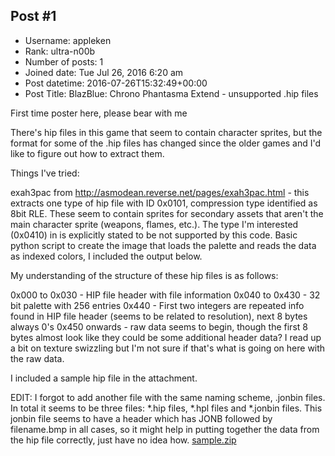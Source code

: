 ## Post #1
- Username: appleken
- Rank: ultra-n00b
- Number of posts: 1
- Joined date: Tue Jul 26, 2016 6:20 am
- Post datetime: 2016-07-26T15:32:49+00:00
- Post Title: BlazBlue: Chrono Phantasma Extend - unsupported .hip files

First time poster here, please bear with me  

There's hip files in this game that seem to contain character sprites, but the format for some of the .hip files has changed since the older games and I'd like to figure out how to extract them.

Things I've tried:

 exah3pac from http://asmodean.reverse.net/pages/exah3pac.html - this extracts one type of hip file with ID 0x0101, compression type identified as 8bit RLE. These seem to contain sprites for secondary assets that aren't the main character sprite (weapons, flames, etc.). The type I'm interested (0x0410) in is explicitly stated to be not supported by this code.
 Basic python script to create the image that loads the palette and reads the data as indexed colors, I included the output below.


My understanding of the structure of these hip files is as follows:

0x000 to 0x030 - HIP file header with file information
0x040 to 0x430 - 32 bit palette with 256 entries
0x440 - First two integers are repeated info found in HIP file header (seems to be related to resolution), next 8 bytes always 0's
0x450 onwards - raw data seems to begin, though the first 8 bytes almost look like they could be some additional header data? 
I read up a bit on texture swizzling but I'm not sure if that's what is going on here with the raw data. 

I included a sample hip file in the attachment.

EDIT: I forgot to add another file with the same naming scheme, .jonbin files. In total it seems to be three files: *.hip files, *.hpl files and *.jonbin files. This jonbin file seems to have a header which has JONB followed by filename.bmp in all cases, so it might help in putting together the data from the hip file correctly, just have no idea how.
[sample.zip](https://xentaxbackup.github.io/file/11381_sample.zip)
